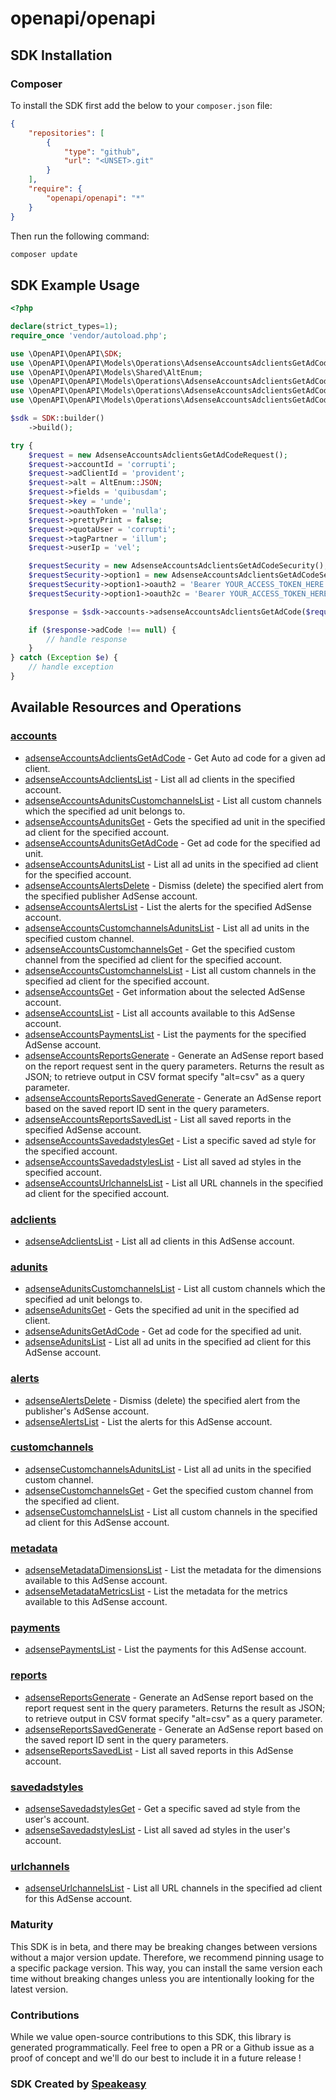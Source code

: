 # openapi/openapi

<!-- Start SDK Installation -->
## SDK Installation

### Composer

To install the SDK first add the below to your `composer.json` file:

```json
{
    "repositories": [
        {
            "type": "github",
            "url": "<UNSET>.git"
        }
    ],
    "require": {
        "openapi/openapi": "*"
    }
}
```

Then run the following command:

```bash
composer update
```
<!-- End SDK Installation -->

## SDK Example Usage
<!-- Start SDK Example Usage -->
```php
<?php

declare(strict_types=1);
require_once 'vendor/autoload.php';

use \OpenAPI\OpenAPI\SDK;
use \OpenAPI\OpenAPI\Models\Operations\AdsenseAccountsAdclientsGetAdCodeRequest;
use \OpenAPI\OpenAPI\Models\Shared\AltEnum;
use \OpenAPI\OpenAPI\Models\Operations\AdsenseAccountsAdclientsGetAdCodeSecurity;
use \OpenAPI\OpenAPI\Models\Operations\AdsenseAccountsAdclientsGetAdCodeSecurityOption1;
use \OpenAPI\OpenAPI\Models\Operations\AdsenseAccountsAdclientsGetAdCodeSecurityOption2;

$sdk = SDK::builder()
    ->build();

try {
    $request = new AdsenseAccountsAdclientsGetAdCodeRequest();
    $request->accountId = 'corrupti';
    $request->adClientId = 'provident';
    $request->alt = AltEnum::JSON;
    $request->fields = 'quibusdam';
    $request->key = 'unde';
    $request->oauthToken = 'nulla';
    $request->prettyPrint = false;
    $request->quotaUser = 'corrupti';
    $request->tagPartner = 'illum';
    $request->userIp = 'vel';

    $requestSecurity = new AdsenseAccountsAdclientsGetAdCodeSecurity();
    $requestSecurity->option1 = new AdsenseAccountsAdclientsGetAdCodeSecurityOption1();
    $requestSecurity->option1->oauth2 = 'Bearer YOUR_ACCESS_TOKEN_HERE';
    $requestSecurity->option1->oauth2c = 'Bearer YOUR_ACCESS_TOKEN_HERE';

    $response = $sdk->accounts->adsenseAccountsAdclientsGetAdCode($request, $requestSecurity);

    if ($response->adCode !== null) {
        // handle response
    }
} catch (Exception $e) {
    // handle exception
}
```
<!-- End SDK Example Usage -->

<!-- Start SDK Available Operations -->
## Available Resources and Operations


### [accounts](docs/accounts/README.md)

* [adsenseAccountsAdclientsGetAdCode](docs/accounts/README.md#adsenseaccountsadclientsgetadcode) - Get Auto ad code for a given ad client.
* [adsenseAccountsAdclientsList](docs/accounts/README.md#adsenseaccountsadclientslist) - List all ad clients in the specified account.
* [adsenseAccountsAdunitsCustomchannelsList](docs/accounts/README.md#adsenseaccountsadunitscustomchannelslist) - List all custom channels which the specified ad unit belongs to.
* [adsenseAccountsAdunitsGet](docs/accounts/README.md#adsenseaccountsadunitsget) - Gets the specified ad unit in the specified ad client for the specified account.
* [adsenseAccountsAdunitsGetAdCode](docs/accounts/README.md#adsenseaccountsadunitsgetadcode) - Get ad code for the specified ad unit.
* [adsenseAccountsAdunitsList](docs/accounts/README.md#adsenseaccountsadunitslist) - List all ad units in the specified ad client for the specified account.
* [adsenseAccountsAlertsDelete](docs/accounts/README.md#adsenseaccountsalertsdelete) - Dismiss (delete) the specified alert from the specified publisher AdSense account.
* [adsenseAccountsAlertsList](docs/accounts/README.md#adsenseaccountsalertslist) - List the alerts for the specified AdSense account.
* [adsenseAccountsCustomchannelsAdunitsList](docs/accounts/README.md#adsenseaccountscustomchannelsadunitslist) - List all ad units in the specified custom channel.
* [adsenseAccountsCustomchannelsGet](docs/accounts/README.md#adsenseaccountscustomchannelsget) - Get the specified custom channel from the specified ad client for the specified account.
* [adsenseAccountsCustomchannelsList](docs/accounts/README.md#adsenseaccountscustomchannelslist) - List all custom channels in the specified ad client for the specified account.
* [adsenseAccountsGet](docs/accounts/README.md#adsenseaccountsget) - Get information about the selected AdSense account.
* [adsenseAccountsList](docs/accounts/README.md#adsenseaccountslist) - List all accounts available to this AdSense account.
* [adsenseAccountsPaymentsList](docs/accounts/README.md#adsenseaccountspaymentslist) - List the payments for the specified AdSense account.
* [adsenseAccountsReportsGenerate](docs/accounts/README.md#adsenseaccountsreportsgenerate) - Generate an AdSense report based on the report request sent in the query parameters. Returns the result as JSON; to retrieve output in CSV format specify "alt=csv" as a query parameter.
* [adsenseAccountsReportsSavedGenerate](docs/accounts/README.md#adsenseaccountsreportssavedgenerate) - Generate an AdSense report based on the saved report ID sent in the query parameters.
* [adsenseAccountsReportsSavedList](docs/accounts/README.md#adsenseaccountsreportssavedlist) - List all saved reports in the specified AdSense account.
* [adsenseAccountsSavedadstylesGet](docs/accounts/README.md#adsenseaccountssavedadstylesget) - List a specific saved ad style for the specified account.
* [adsenseAccountsSavedadstylesList](docs/accounts/README.md#adsenseaccountssavedadstyleslist) - List all saved ad styles in the specified account.
* [adsenseAccountsUrlchannelsList](docs/accounts/README.md#adsenseaccountsurlchannelslist) - List all URL channels in the specified ad client for the specified account.

### [adclients](docs/adclients/README.md)

* [adsenseAdclientsList](docs/adclients/README.md#adsenseadclientslist) - List all ad clients in this AdSense account.

### [adunits](docs/adunits/README.md)

* [adsenseAdunitsCustomchannelsList](docs/adunits/README.md#adsenseadunitscustomchannelslist) - List all custom channels which the specified ad unit belongs to.
* [adsenseAdunitsGet](docs/adunits/README.md#adsenseadunitsget) - Gets the specified ad unit in the specified ad client.
* [adsenseAdunitsGetAdCode](docs/adunits/README.md#adsenseadunitsgetadcode) - Get ad code for the specified ad unit.
* [adsenseAdunitsList](docs/adunits/README.md#adsenseadunitslist) - List all ad units in the specified ad client for this AdSense account.

### [alerts](docs/alerts/README.md)

* [adsenseAlertsDelete](docs/alerts/README.md#adsensealertsdelete) - Dismiss (delete) the specified alert from the publisher's AdSense account.
* [adsenseAlertsList](docs/alerts/README.md#adsensealertslist) - List the alerts for this AdSense account.

### [customchannels](docs/customchannels/README.md)

* [adsenseCustomchannelsAdunitsList](docs/customchannels/README.md#adsensecustomchannelsadunitslist) - List all ad units in the specified custom channel.
* [adsenseCustomchannelsGet](docs/customchannels/README.md#adsensecustomchannelsget) - Get the specified custom channel from the specified ad client.
* [adsenseCustomchannelsList](docs/customchannels/README.md#adsensecustomchannelslist) - List all custom channels in the specified ad client for this AdSense account.

### [metadata](docs/metadata/README.md)

* [adsenseMetadataDimensionsList](docs/metadata/README.md#adsensemetadatadimensionslist) - List the metadata for the dimensions available to this AdSense account.
* [adsenseMetadataMetricsList](docs/metadata/README.md#adsensemetadatametricslist) - List the metadata for the metrics available to this AdSense account.

### [payments](docs/payments/README.md)

* [adsensePaymentsList](docs/payments/README.md#adsensepaymentslist) - List the payments for this AdSense account.

### [reports](docs/reports/README.md)

* [adsenseReportsGenerate](docs/reports/README.md#adsensereportsgenerate) - Generate an AdSense report based on the report request sent in the query parameters. Returns the result as JSON; to retrieve output in CSV format specify "alt=csv" as a query parameter.
* [adsenseReportsSavedGenerate](docs/reports/README.md#adsensereportssavedgenerate) - Generate an AdSense report based on the saved report ID sent in the query parameters.
* [adsenseReportsSavedList](docs/reports/README.md#adsensereportssavedlist) - List all saved reports in this AdSense account.

### [savedadstyles](docs/savedadstyles/README.md)

* [adsenseSavedadstylesGet](docs/savedadstyles/README.md#adsensesavedadstylesget) - Get a specific saved ad style from the user's account.
* [adsenseSavedadstylesList](docs/savedadstyles/README.md#adsensesavedadstyleslist) - List all saved ad styles in the user's account.

### [urlchannels](docs/urlchannels/README.md)

* [adsenseUrlchannelsList](docs/urlchannels/README.md#adsenseurlchannelslist) - List all URL channels in the specified ad client for this AdSense account.
<!-- End SDK Available Operations -->

### Maturity

This SDK is in beta, and there may be breaking changes between versions without a major version update. Therefore, we recommend pinning usage
to a specific package version. This way, you can install the same version each time without breaking changes unless you are intentionally
looking for the latest version.

### Contributions

While we value open-source contributions to this SDK, this library is generated programmatically.
Feel free to open a PR or a Github issue as a proof of concept and we'll do our best to include it in a future release !

### SDK Created by [Speakeasy](https://docs.speakeasyapi.dev/docs/using-speakeasy/client-sdks)
